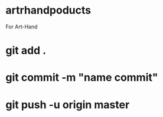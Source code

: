 # artrhandpoducts
For Art-Hand 

# git add .
# git commit -m "name commit"
# git push -u origin master

<!--   Be sure to have a copy of the Bootstrap stylesheet available on your
  application, you can get it on http://getbootstrap.com/.

  Inside your views, use the 'simple_form_for' with one of the Bootstrap form
  classes, '.form-horizontal' or '.form-inline', as the following:

    = simple_form_for(@user, html: { class: 'form-horizontal' }) do |form|

rails g model Product title:string description:text
rake db:migrate
rails g controller Products
...
rails g migration add_admin_id_to_products admin_id:integer:index
...
sudo apt-get install imagemagick -y

rails g paperclip product image

rails g migration add_category_id_to_products category_id:integer
...

rails g migrate add_big_to_category

 -->